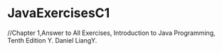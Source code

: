# JavaExercisesC1
//Chapter 1,Answer to All Exercises, Introduction to Java Programming, Tenth Edition Y. Daniel LiangY.
